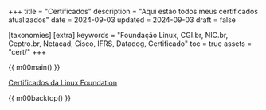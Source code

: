 +++
title = "Certificados"
description = "Aqui estão todos meus certificados atualizados"
date = 2024-09-03
updated = 2024-09-03
draft = false

[taxonomies]
[extra]
keywords = "Foundação Linux, CGI.br, NIC.br, Ceptro.br, Netacad, Cisco, IFRS, Datadog, Certificado"
toc = true
assets = "cert/"
+++

{{ m00main() }}

[Certificados da Linux Foundation](@/blog/certificados/lxf/index.md)

{{ m00backtop() }}
